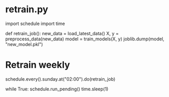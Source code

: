 # retrain.py
import schedule
import time

def retrain_job():
    new_data = load_latest_data()
    X, y = preprocess_data(new_data)
    model = train_models(X, y)
    joblib.dump(model, "new_model.pkl")
    
# Retrain weekly
schedule.every().sunday.at("02:00").do(retrain_job)

while True:
    schedule.run_pending()
    time.sleep(1)
